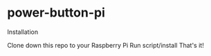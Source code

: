 # power-button-pi
Installation

Clone down this repo to your Raspberry Pi
Run script/install
That's it!
